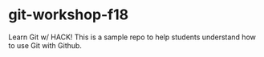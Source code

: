 # git-workshop-f18
Learn Git w/ HACK! This is a sample repo to help students understand how to use Git with Github.
